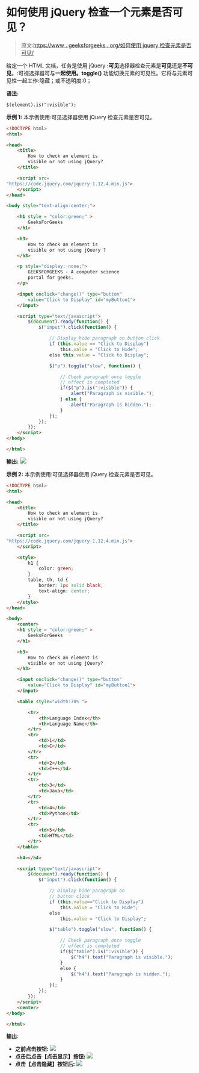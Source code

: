 # 如何使用 jQuery 检查一个元素是否可见？

> 原文:[https://www . geeksforgeeks . org/如何使用 jquery 检查元素是否可见/](https://www.geeksforgeeks.org/how-to-check-an-element-is-visible-or-not-using-jquery/)

给定一个 HTML 文档，任务是使用 jQuery **:可见**选择器检查元素是**可见**还是**不可见**。:可视选择器可与**一起使用。toggle()** 功能切换元素的可见性。它将与元素可见性一起工作:隐藏；或不透明度:0；

**语法:**

```html
$(element).is(":visible");
```

**示例 1:** 本示例使用:可见选择器使用 jQuery 检查元素是否可见。

```html
<!DOCTYPE html>
<html>

<head>
    <title>
        How to check an element is
        visible or not using jQuery?
    </title>

    <script src=
"https://code.jquery.com/jquery-1.12.4.min.js">
    </script>
</head>

<body style="text-align:center;">

    <h1 style = "color:green;" > 
        GeeksForGeeks 
    </h1> 

    <h3>
        How to check an element is 
        visible or not using jQuery ?
    </h3>

    <p style="display: none;">
        GEEKSFORGEEKS - A computer science
        portal for geeks.
    </p>

    <input onclick="change()" type="button"
        value="Click to Display" id="myButton1">
    </input>

    <script type="text/javascript">
        $(document).ready(function() {
            $("input").click(function() {

                // Display hide paragraph on button click
                if (this.value == "Click to Display") 
                    this.value = "Click to Hide";
                else this.value = "Click to Display";

                $("p").toggle("slow", function() {

                    // Check paragraph once toggle
                    // effect is completed
                    if($("p").is(":visible")) {
                        alert("Paragraph is visible.");
                    } else {
                        alert("Paragraph is hidden.");
                    }
                });
            });
        });
    </script>
</body>

</html>        
```

**输出:**
![](img/4949748bd229dd54ace07da474a45abd.png)

**示例 2:** 本示例使用:可见选择器使用 jQuery 检查元素是否可见。

```html
<!DOCTYPE html>
<html>

<head>
    <title>
        How to check an element is
        visible or not using jQuery?
    </title>

    <script src=
"https://code.jquery.com/jquery-1.12.4.min.js">
    </script>

    <style> 
        h1 { 
            color: green; 
        } 
        table, th, td { 
            border: 1px solid black; 
            text-align: center;
        } 
    </style>
</head>

<body>
    <center>
    <h1 style = "color:green;" > 
        GeeksForGeeks 
    </h1> 

    <h3>
        How to check an element is 
        visible or not using jQuery?
    </h3>

    <input onclick="change()" type="button"
        value="Click to Display" id="myButton1">
    </input>

    <table style="width:70% "> 

        <tr> 
            <th>Language Index</th> 
            <th>Language Name</th> 
        </tr> 
        <tr> 
            <td>1</td> 
            <td>C</td> 
        </tr> 
        <tr> 
            <td>2</td> 
            <td>C++</td> 
        </tr> 
        <tr> 
            <td>3</td> 
            <td>Java</td> 
        </tr> 
        <tr> 
            <td>4</td> 
            <td>Python</td> 
        </tr> 
        <tr> 
            <td>5</td> 
            <td>HTML</td> 
        </tr> 
    </table> 

    <h4></h4>

    <script type="text/javascript">
        $(document).ready(function() {
            $("input").click(function() {

                // Display hide paragraph on
                // button click
                if (this.value=="Click to Display")
                    this.value = "Click to Hide";
                else 
                    this.value = "Click to Display";

                $("table").toggle("slow", function() {

                    // Check paragraph once toggle
                    // effect is completed
                    if($("table").is(":visible")) {
                        $("h4").text("Paragraph is visible.");
                    } 
                    else {
                        $("h4").text("Paragraph is hidden.");
                    }
                });
            });
        });
    </script>
    <center>
</body>

</html>        
```

**输出:**

*   **之前点击按钮:**
    ![](img/d039f65ded57839787812f860c26454f.png)
*   **点击后点击【点击显示】按钮:**
    ![](img/718aafb246fbcaa6a11a658f31b9a0c2.png)
*   **点击【点击隐藏】按钮后:**
    ![](img/c8b038ecc23dbac2f49ceecc412918af.png)